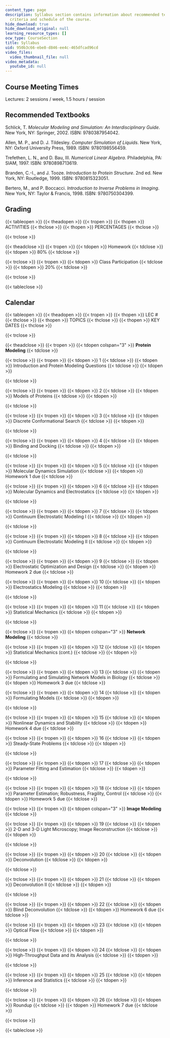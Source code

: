 ```yaml
---
content_type: page
description: Syllabus section contains information about recommended textbooks, grading
  criteria and schedule of the course.
hide_download: true
hide_download_original: null
learning_resource_types: []
ocw_type: CourseSection
title: Syllabus
uid: 950b3c66-ebe8-d846-ee4c-465dfcad96cd
video_files:
  video_thumbnail_file: null
video_metadata:
  youtube_id: null
---
```


Course Meeting Times
--------------------

Lectures: 2 sessions / week, 1.5 hours / session

Recommended Textbooks
---------------------

Schlick, T. _Molecular Modeling and Simulation: An Interdisciplinary Guide_. New York, NY: Springer, 2002. ISBN: 9780387954042.

Allen, M. P., and D. J. Tildesley. _Computer Simulation of Liquids_. New York, NY: Oxford University Press, 1989. ISBN: 9780198556459.

Trefethen, L. N., and D. Bau, III. _Numerical Linear Algebra_. Philadelphia, PA: SIAM, 1997. ISBN: 9780898713619.

Branden, C.-I., and J. Tooze. _Introduction to Protein Structure_. 2nd ed. New York, NY: Routledge, 1999. ISBN: 9780815323051.

Bertero, M., and P. Boccacci. _Introduction to Inverse Problems in Imaging_. New York, NY: Taylor & Francis, 1998. ISBN: 9780750304399.

Grading
-------

{{< tableopen >}}
{{< theadopen >}}
{{< tropen >}}
{{< thopen >}}
ACTIVITIES
{{< thclose >}}
{{< thopen >}}
PERCENTAGES
{{< thclose >}}

{{< trclose >}}

{{< theadclose >}}
{{< tropen >}}
{{< tdopen >}}
Homework
{{< tdclose >}}
{{< tdopen >}}
80%
{{< tdclose >}}

{{< trclose >}}
{{< tropen >}}
{{< tdopen >}}
Class Participation
{{< tdclose >}}
{{< tdopen >}}
20%
{{< tdclose >}}

{{< trclose >}}

{{< tableclose >}}

Calendar
--------

{{< tableopen >}}
{{< theadopen >}}
{{< tropen >}}
{{< thopen >}}
LEC #
{{< thclose >}}
{{< thopen >}}
TOPICS
{{< thclose >}}
{{< thopen >}}
KEY DATES
{{< thclose >}}

{{< trclose >}}

{{< theadclose >}}
{{< tropen >}}
{{< tdopen colspan="3" >}}
**Protein Modeling**
{{< tdclose >}}

{{< trclose >}}
{{< tropen >}}
{{< tdopen >}}
1
{{< tdclose >}}
{{< tdopen >}}
Introduction and Protein Modeling Questions
{{< tdclose >}}
{{< tdopen >}}

{{< tdclose >}}

{{< trclose >}}
{{< tropen >}}
{{< tdopen >}}
2
{{< tdclose >}}
{{< tdopen >}}
Models of Proteins
{{< tdclose >}}
{{< tdopen >}}

{{< tdclose >}}

{{< trclose >}}
{{< tropen >}}
{{< tdopen >}}
3
{{< tdclose >}}
{{< tdopen >}}
Discrete Conformational Search
{{< tdclose >}}
{{< tdopen >}}

{{< tdclose >}}

{{< trclose >}}
{{< tropen >}}
{{< tdopen >}}
4
{{< tdclose >}}
{{< tdopen >}}
Binding and Docking
{{< tdclose >}}
{{< tdopen >}}

{{< tdclose >}}

{{< trclose >}}
{{< tropen >}}
{{< tdopen >}}
5
{{< tdclose >}}
{{< tdopen >}}
Molecular Dynamics Simulation
{{< tdclose >}}
{{< tdopen >}}
Homework 1 due
{{< tdclose >}}

{{< trclose >}}
{{< tropen >}}
{{< tdopen >}}
6
{{< tdclose >}}
{{< tdopen >}}
Molecular Dynamics and Electrostatics
{{< tdclose >}}
{{< tdopen >}}

{{< tdclose >}}

{{< trclose >}}
{{< tropen >}}
{{< tdopen >}}
7
{{< tdclose >}}
{{< tdopen >}}
Continuum Electrostatic Modeling I
{{< tdclose >}}
{{< tdopen >}}

{{< tdclose >}}

{{< trclose >}}
{{< tropen >}}
{{< tdopen >}}
8
{{< tdclose >}}
{{< tdopen >}}
Continuum Electrostatic Modeling II
{{< tdclose >}}
{{< tdopen >}}

{{< tdclose >}}

{{< trclose >}}
{{< tropen >}}
{{< tdopen >}}
9
{{< tdclose >}}
{{< tdopen >}}
Electrostatic Optimization and Design
{{< tdclose >}}
{{< tdopen >}}
Homework 2 due
{{< tdclose >}}

{{< trclose >}}
{{< tropen >}}
{{< tdopen >}}
10
{{< tdclose >}}
{{< tdopen >}}
Electrostatics Modeling
{{< tdclose >}}
{{< tdopen >}}

{{< tdclose >}}

{{< trclose >}}
{{< tropen >}}
{{< tdopen >}}
11
{{< tdclose >}}
{{< tdopen >}}
Statistical Mechanics
{{< tdclose >}}
{{< tdopen >}}

{{< tdclose >}}

{{< trclose >}}
{{< tropen >}}
{{< tdopen colspan="3" >}}
**Network Modeling**
{{< tdclose >}}

{{< trclose >}}
{{< tropen >}}
{{< tdopen >}}
12
{{< tdclose >}}
{{< tdopen >}}
Statistical Mechanics (cont.)
{{< tdclose >}}
{{< tdopen >}}

{{< tdclose >}}

{{< trclose >}}
{{< tropen >}}
{{< tdopen >}}
13
{{< tdclose >}}
{{< tdopen >}}
Formulating and Simulating Network Models in Biology
{{< tdclose >}}
{{< tdopen >}}
Homework 3 due
{{< tdclose >}}

{{< trclose >}}
{{< tropen >}}
{{< tdopen >}}
14
{{< tdclose >}}
{{< tdopen >}}
Formulating Models
{{< tdclose >}}
{{< tdopen >}}

{{< tdclose >}}

{{< trclose >}}
{{< tropen >}}
{{< tdopen >}}
15
{{< tdclose >}}
{{< tdopen >}}
Nonlinear Dynamics and Stability
{{< tdclose >}}
{{< tdopen >}}
Homework 4 due
{{< tdclose >}}

{{< trclose >}}
{{< tropen >}}
{{< tdopen >}}
16
{{< tdclose >}}
{{< tdopen >}}
Steady-State Problems
{{< tdclose >}}
{{< tdopen >}}

{{< tdclose >}}

{{< trclose >}}
{{< tropen >}}
{{< tdopen >}}
17
{{< tdclose >}}
{{< tdopen >}}
Parameter Fitting and Estimation
{{< tdclose >}}
{{< tdopen >}}

{{< tdclose >}}

{{< trclose >}}
{{< tropen >}}
{{< tdopen >}}
18
{{< tdclose >}}
{{< tdopen >}}
Parameter Estimation; Robustness, Fragility, Control
{{< tdclose >}}
{{< tdopen >}}
Homework 5 due
{{< tdclose >}}

{{< trclose >}}
{{< tropen >}}
{{< tdopen colspan="3" >}}
**Image Modeling**
{{< tdclose >}}

{{< trclose >}}
{{< tropen >}}
{{< tdopen >}}
19
{{< tdclose >}}
{{< tdopen >}}
2-D and 3-D Light Microscopy; Image Reconstruction
{{< tdclose >}}
{{< tdopen >}}

{{< tdclose >}}

{{< trclose >}}
{{< tropen >}}
{{< tdopen >}}
20
{{< tdclose >}}
{{< tdopen >}}
Deconvolution
{{< tdclose >}}
{{< tdopen >}}

{{< tdclose >}}

{{< trclose >}}
{{< tropen >}}
{{< tdopen >}}
21
{{< tdclose >}}
{{< tdopen >}}
Deconvolution II
{{< tdclose >}}
{{< tdopen >}}

{{< tdclose >}}

{{< trclose >}}
{{< tropen >}}
{{< tdopen >}}
22
{{< tdclose >}}
{{< tdopen >}}
Blind Deconvolution
{{< tdclose >}}
{{< tdopen >}}
Homework 6 due
{{< tdclose >}}

{{< trclose >}}
{{< tropen >}}
{{< tdopen >}}
23
{{< tdclose >}}
{{< tdopen >}}
Optical Flow
{{< tdclose >}}
{{< tdopen >}}

{{< tdclose >}}

{{< trclose >}}
{{< tropen >}}
{{< tdopen >}}
24
{{< tdclose >}}
{{< tdopen >}}
High-Throughput Data and its Analysis
{{< tdclose >}}
{{< tdopen >}}

{{< tdclose >}}

{{< trclose >}}
{{< tropen >}}
{{< tdopen >}}
25
{{< tdclose >}}
{{< tdopen >}}
Inference and Statistics
{{< tdclose >}}
{{< tdopen >}}

{{< tdclose >}}

{{< trclose >}}
{{< tropen >}}
{{< tdopen >}}
26
{{< tdclose >}}
{{< tdopen >}}
Roundup
{{< tdclose >}}
{{< tdopen >}}
Homework 7 due
{{< tdclose >}}

{{< trclose >}}

{{< tableclose >}}